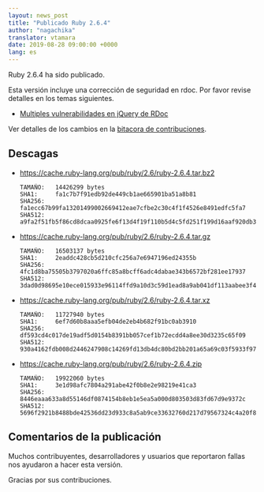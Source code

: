 ```yaml
---
layout: news_post
title: "Publicado Ruby 2.6.4"
author: "nagachika"
translator: vtamara
date: 2019-08-28 09:00:00 +0000
lang: es
---
```


Ruby 2.6.4 ha sido publicado.

Esta versión incluye una corrección de seguridad en rdoc.
Por favor revise detalles en los temas siguientes.

* [Multiples vulnerabilidades en jQuery de RDoc](/es/news/2019/08/28/multiple-jquery-vulnerabilities-in-rdoc/)

Ver detalles de los cambios en la [bitacora de contribuciones](https://github.com/ruby/ruby/compare/v2_6_3...v2_6_4).

## Descagas

* <https://cache.ruby-lang.org/pub/ruby/2.6/ruby-2.6.4.tar.bz2>

      TAMAÑO:   14426299 bytes
      SHA1:     fa1c7b7f91edb92de449cb1ae665901ba51a8b81
      SHA256:   fa1ecc67b99fa13201499002669412eae7cfbe2c30c4f1f4526e8491edfc5fa7
      SHA512:   a9fa2f51fb5f86cd8dcaa0925fe6f13d4f19f110b5d4c5fd251f199d16aaf920db39ad3bb50460eb94ab8d471ab2ac8bb54daea4a3bb080eaf45250aac3437fe

* <https://cache.ruby-lang.org/pub/ruby/2.6/ruby-2.6.4.tar.gz>

      TAMAÑO:   16503137 bytes
      SHA1:     2eaddc428cb5d210cfc256a7e6947196ed24355b
      SHA256:   4fc1d8ba75505b3797020a6ffc85a8bcff6adc4dabae343b6572bf281ee17937
      SHA512:   3dad0d98695e10ece015933e96114ffd9a10d3c59d1ead8a9ab041df113aabee3f4100aa7ffe7ef5c43b62ac3c7506c3f3ceeb8828b2a800b6d0f4119d5bf926

* <https://cache.ruby-lang.org/pub/ruby/2.6/ruby-2.6.4.tar.xz>

      TAMAÑO:   11727940 bytes
      SHA1:     6ef7d60b8aaa5efb04de2eb4b682f91bc0ab3910
      SHA256:   df593cd4c017de19adf5d0154b8391bb057cef1b72ecdd4a8ee30d3235c65f09
      SHA512:   930a4162fdb008d2446247908c14269fd13db4dc80bd2bb201a65a69c03f5933f97b4c5079ccd2a12db4934ff97b2debaa10a6c6f5c3060e55873f4397747eaa

* <https://cache.ruby-lang.org/pub/ruby/2.6/ruby-2.6.4.zip>

      TAMAÑO:   19922060 bytes
      SHA1:     3e1d98afc7804a291abe42f0b8e2e98219e41ca3
      SHA256:   8446eaaa633a8d55146df0874154b8eb1e5ea5a000d803503d83fd67d9e9372c
      SHA512:   5696f2921b8488bde42536dd23d933c8a5ab9ce33632760d217d79567324c4a20f8007d4815f33e56c0a764d1ca372b40c41a5937f9938bb1d63ea078d10d657


## Comentarios de la publicación

Muchos contribuyentes, desarrolladores y usuarios que reportaron
fallas nos ayudaron a hacer esta versión.

Gracias por sus contribuciones.
